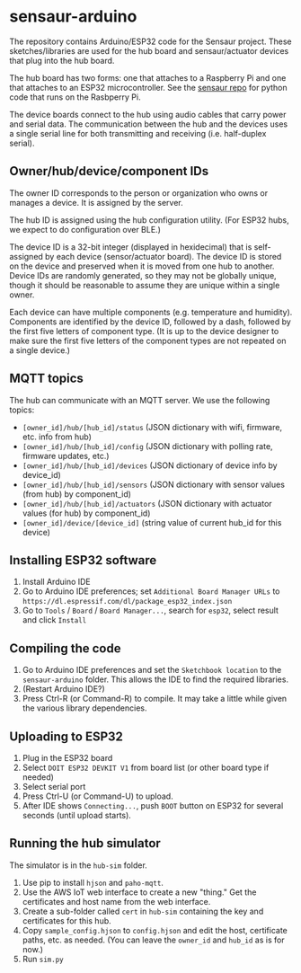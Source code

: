 # sensaur-arduino

The repository contains Arduino/ESP32 code for the Sensaur project. These sketches/libraries are used for the hub board 
and sensaur/actuator devices that plug into the hub board.

The hub board has two forms: one that attaches to a Raspberry Pi and one that attaches to an ESP32 microcontroller.
See the [sensaur repo](https://github.com/manylabs/sensaur) for python code that runs on the Rasbperry Pi.

The device boards connect to the hub using audio cables that carry power and serial data. The communication between the hub and the devices 
uses a single serial line for both transmitting and receiving (i.e. half-duplex serial).

## Owner/hub/device/component IDs

The owner ID corresponds to the person or organization who owns or manages a device. It is assigned by the server.

The hub ID is assigned using the hub configuration utility. (For ESP32 hubs, we expect to do configuration over BLE.)

The device ID is a 32-bit integer (displayed in hexidecimal) that is self-assigned by each device (sensor/actuator board). 
The device ID is stored on the device and preserved when it is moved from one hub to another. Device IDs are randomly generated, 
so they may not be globally unique, though it should be reasonable to assume they are unique within a single owner.

Each device can have multiple components (e.g. temperature and humidity). Components are identified by the device ID, followed by a dash, followed by the 
first five letters of component type. (It is up to the device designer to make sure the first five letters of the component types are not repeated on 
a single device.)

## MQTT topics

The hub can communicate with an MQTT server. We use the following topics:

*   `[owner_id]/hub/[hub_id]/status` (JSON dictionary with wifi, firmware, etc. info from hub)
*   `[owner_id]/hub/[hub_id]/config` (JSON dictionary with polling rate, firmware updates, etc.)
*   `[owner_id]/hub/[hub_id]/devices` (JSON dictionary of device info by device_id)
*   `[owner_id]/hub/[hub_id]/sensors` (JSON dictionary with sensor values (from hub) by component_id)
*   `[owner_id]/hub/[hub_id]/actuators` (JSON dictionary with actuator values (for hub) by component_id)
*   `[owner_id]/device/[device_id]` (string value of current hub_id for this device)

## Installing ESP32 software

1.  Install Arduino IDE
2.  Go to Arduino IDE preferences; set `Additional Board Manager URLs` to `https://dl.espressif.com/dl/package_esp32_index.json`
3.  Go to `Tools` / `Board` / `Board Manager...`, search for `esp32`, select result and click `Install`

## Compiling the code

1.  Go to Arduino IDE preferences and set the `Sketchbook location` to the `sensaur-arduino` folder. This allows the IDE to find the required libraries.
2.  (Restart Arduino IDE?)
3.  Press Ctrl-R (or Command-R) to compile. It may take a little while given the various library dependencies.

## Uploading to ESP32

1.  Plug in the ESP32 board
2.  Select `DOIT ESP32 DEVKIT V1` from board list (or other board type if needed)
3.  Select serial port
4.  Press Ctrl-U (or Command-U) to upload.
5.  After IDE shows `Connecting...`, push `BOOT` button on ESP32 for several seconds (until upload starts).

## Running the hub simulator

The simulator is in the `hub-sim` folder. 

1.  Use pip to install `hjson` and `paho-mqtt`.
2.  Use the AWS IoT web interface to create a new "thing." Get the certificates and host name from the web interface.
3.  Create a sub-folder called `cert` in `hub-sim` containing the key and certificates for this hub.
4.  Copy `sample_config.hjson` to `config.hjson` and edit the host, certificate paths, etc. as needed.
    (You can leave the `owner_id` and `hub_id` as is for now.)
5.  Run `sim.py`
